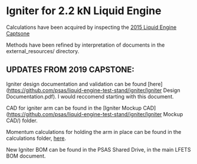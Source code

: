 # Igniter for 2.2 kN Liquid Engine

Calculations have been acquired by inspecting the [2015 Liquid Engine Captsone](https://github.com/psas/liquid-engine-capstone-2015/blob/master/2kN/analysis/Jupyter_Notebooks/LFRE.ipynb)

Methods have been refined by interpretation of documents in the external_resources/ directory.

## UPDATES FROM 2019 CAPSTONE:

Igniter design documentation and validation can be found [here](https://github.com/psas/liquid-engine-test-stand/igniter/Igniter Design Documentation.pdf).  I would reccomend starting with this document.

CAD for igniter arm can be found in the [Igniter Mockup CAD](https://github.com/psas/liquid-engine-test-stand/igniter/Igniter Mockup CAD/) folder.

Momentum calculations for holding the arm in place can be found in the calculations folder, [here](https://github.com/psas/liquid-engine-test-stand/igniter/calculations/).

New Igniter BOM can be found in the PSAS Shared Drive, in the main LFETS BOM document.
